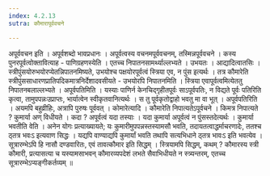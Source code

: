 ```yaml
---
index: 4.2.13
sutra: कौमारापूर्ववचने

---
```

 अपूर्ववचन इति । अपूर्वशब्दो भावप्रधानः । अपूर्वत्वस्य वचनमपूर्ववचनम्, तस्मिन्नपूर्ववचने । कस्य पुनरपूर्वत्वोक्तावित्याह - पाणिग्रहणस्येति । एतच्च निपातनसामर्थ्याल्लभ्यते । उभयतः । आद्यादित्वातसिः । स्त्रीपुंसयोरुभयोरप्येतन्निपातनमिष्यते, उभयोश्च पक्षयोरपूर्वत्वं स्त्रिया एव, न पुंस इत्यर्थः । तत्र कौमारेति स्त्रीपुंससाधारणप्रातिपदिकमात्रनिर्देशादवसीयते - उभयोरपि निपातनमिति । स्त्रिया एवापूर्वत्वमित्येततु निपातनबलाल्लभ्यते । अपूर्वपतिमिति । यस्याः पाणिर्न केनचिद्गृहीतपूर्वः साऽपूर्वपतिः, न विद्यते पूर्वः पतिरिति कृत्वा, तामुपपन्नःउप्राप्तः, भार्यात्वेन स्वीकृतवानित्यर्थः । स तु पूर्वकृतोद्वाहो भवतु मा वा भूत् । अपूर्वपतिरिति । अयमपि बहुव्रीहिः, अत्रापि पुरुषः पूर्ववत् । कोमारेत्यादि । कौमारेति निपात्यतेऽपूर्वचने । किमत्र निपात्यते ? कुमार्या अण् विधीयते । कदा ? अपूर्वत्वं यदा तस्याः । यदा कुमार्या अपूर्वत्वं न पुंसस्तदेत्यर्थः । कुमार्या भवतीति वेति । अनेन योगः प्रत्याख्यायते; यः कुमारीमुपपन्नस्तस्यामसौ भवति, तदायतत्वाद्धर्माचरणादेः, ततश्च ठ्तत्र भवःऽ इत्यवाण सिद्धः । यद्यपि वाण्याद्यपि कुमार्यां भवति तथापि सत्यभिधाने ठ्तत्र भावःऽ इति भवत्येव । सूत्रारम्भेऽपि हि नासौ दण्डवारितः, एवं तावत्कौमार इति सिद्धम् । स्त्रियामपि सिद्धम्, कथम् ? कौमारस्य स्त्री कौमारी, प्रत्यासत्या च यस्यामसाभवन् कौमारव्यपदेशं लभते सैवाभिधीयते न स्त्र्यन्तरम्, एतच्च सूत्रारम्भेऽप्यङ्गीकर्तव्यम् ॥